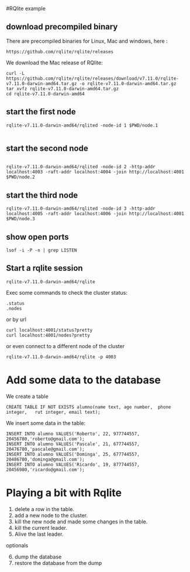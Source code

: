 #RQlite example


## download precompiled binary

There are precompiled binaries for Linux, Mac and windows, here :

```
https://github.com/rqlite/rqlite/releases
```


We download the Mac release of RQlite:

```
curl -L https://github.com/rqlite/rqlite/releases/download/v7.11.0/rqlite-v7.11.0-darwin-amd64.tar.gz -o rqlite-v7.11.0-darwin-amd64.tar.gz
tar xvfz rqlite-v7.11.0-darwin-amd64.tar.gz
cd rqlite-v7.11.0-darwin-amd64
```


## start the first node
 
```
rqlite-v7.11.0-darwin-amd64/rqlited -node-id 1 $PWD/node.1
   
```


## start the second node
 
```

rqlite-v7.11.0-darwin-amd64/rqlited -node-id 2 -http-addr localhost:4003 -raft-addr localhost:4004 -join http://localhost:4001 $PWD/node.2 

```
  
## start the third node
 
```
rqlite-v7.11.0-darwin-amd64/rqlited -node-id 3 -http-addr localhost:4005 -raft-addr localhost:4006 -join http://localhost:4001 $PWD/node.3
```
 
## show open ports
 
 ```
 lsof -i -P -n | grep LISTEN
 ```
 
 
## Start a rqlite session
 
 
 ```
 rqlite-v7.11.0-darwin-amd64/rqlite
 ```
 
 Exec some commands to check the cluster status:
 
 
 ```
 .status
 .nodes
 ```
 
 or by url
 
 ```
 curl localhost:4001/status?pretty
 curl localhost:4001/nodes?pretty
 ```
 
 or even connect to a different node of the cluster
 
 ```
 rqlite-v7.11.0-darwin-amd64/rqlite -p 4003
 ```
 
 
# Add some data to the database
 
 We create a table
 
 ```
 CREATE TABLE IF NOT EXISTS alumno(name text, age number,  phone integer,   rut integer, email text);
 ```
 
 We insert some data in the table:
 
 ```
 INSERT INTO alumno VALUES('Roberto', 22, 977744557, 20456780,'roberto@gmail.com');
 INSERT INTO alumno VALUES('Pascale', 21, 677744557, 20476780,'pascale@gmail.com');
 INSERT INTO alumno VALUES('Dominga', 25, 677744557, 20486780,'dominga@gmail.com');
 INSERT INTO alumno VALUES('Ricardo', 19, 877744557, 20456980,'ricardo@gmail.com'); 
 ```
 
 
# Playing a bit with Rqlite
 
 1. delete a row in the table.
 2. add a new node to the cluster.
 3. kill the new node and made some changes in the table.
 4. kill the current leader.
 5. Alive the last leader.


optionals


 6. dump the database
 7. restore the database from the dump

